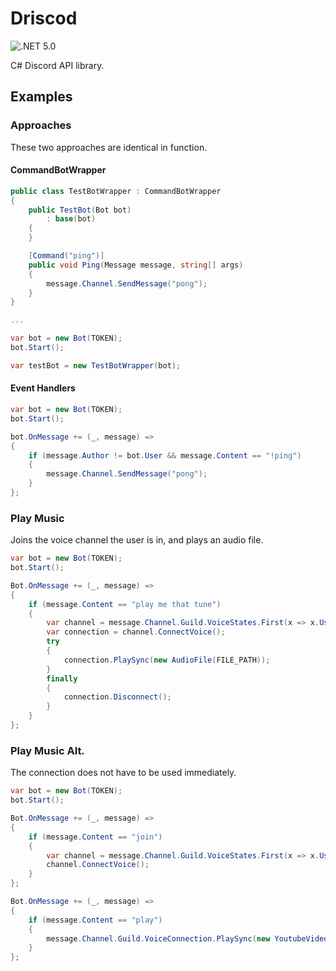 # Driscod
![.NET 5.0](https://github.com/lewisc64/Driscod/workflows/.NET%205.0/badge.svg)

 C# Discord API library.

## Examples

### Approaches

These two approaches are identical in function.

#### CommandBotWrapper

```cs
public class TestBotWrapper : CommandBotWrapper
{
    public TestBot(Bot bot)
        : base(bot)
    {
    }

    [Command("ping")]
    public void Ping(Message message, string[] args)
    {
        message.Channel.SendMessage("pong");
    }
}

...

var bot = new Bot(TOKEN);
bot.Start();

var testBot = new TestBotWrapper(bot);
```

#### Event Handlers

```cs
var bot = new Bot(TOKEN);
bot.Start();

bot.OnMessage += (_, message) =>
{
    if (message.Author != bot.User && message.Content == "!ping")
    {
        message.Channel.SendMessage("pong");
    }
};
```

### Play Music

Joins the voice channel the user is in, and plays an audio file.

```cs
var bot = new Bot(TOKEN);
bot.Start();

Bot.OnMessage += (_, message) =>
{
    if (message.Content == "play me that tune")
    {
        var channel = message.Channel.Guild.VoiceStates.First(x => x.User == message.Author).Channel;
        var connection = channel.ConnectVoice();
        try
        {
            connection.PlaySync(new AudioFile(FILE_PATH));
        }
        finally
        {
            connection.Disconnect();
        }
    }
};
```

### Play Music Alt.

The connection does not have to be used immediately.

```cs
var bot = new Bot(TOKEN);
bot.Start();

Bot.OnMessage += (_, message) =>
{
    if (message.Content == "join")
    {
        var channel = message.Channel.Guild.VoiceStates.First(x => x.User == message.Author).Channel;
        channel.ConnectVoice();
    }
};

Bot.OnMessage += (_, message) =>
{
    if (message.Content == "play")
    {
        message.Channel.Guild.VoiceConnection.PlaySync(new YoutubeVideo(VIDEO_ID));
    }
};
```
